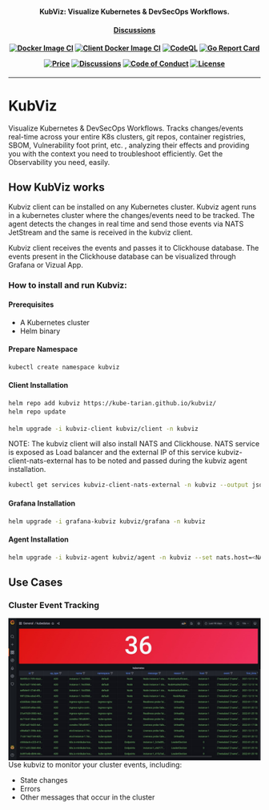 <p align="center"><b>KubViz: Visualize Kubernetes & DevSecOps Workflows.</b></p>

<h4 align="center">
    <a href="https://github.com/kube-tarian/kubviz/discussions">Discussions</a> 
</h4>

<h4 align="center">

[![Docker Image CI](https://github.com/kube-tarian/kubviz/actions/workflows/agent-docker-image.yml/badge.svg)](https://github.com/kube-tarian/kubviz/actions/workflows/agent-docker-image.yml)
[![Client Docker Image CI](https://github.com/kube-tarian/kubviz/actions/workflows/client-image.yml/badge.svg)](https://github.com/kube-tarian/kubviz/actions/workflows/client-image.yml)
[![CodeQL](https://github.com/kube-tarian/kubviz/actions/workflows/codeql.yml/badge.svg)](https://github.com/kube-tarian/kubviz/actions/workflows/codeql.yml)
[![Go Report Card](https://goreportcard.com/badge/github.com/kube-tarian/kubviz)](https://goreportcard.com/report/github.com/kube-tarian/kubviz)

[![Price](https://img.shields.io/badge/price-FREE-0098f7.svg)](https://github.com/kube-tarian/kubviz/blob/main/LICENSE)
[![Discussions](https://badgen.net/badge/icon/discussions?label=open)](https://github.com/kube-tarian/kubviz/discussions)
[![Code of Conduct](https://badgen.net/badge/icon/code-of-conduct?label=open)](./code-of-conduct.md)
[![License](https://img.shields.io/badge/License-Apache%202.0-blue.svg)](https://opensource.org/licenses/Apache-2.0)

</h4>

<hr>


# KubViz
Visualize Kubernetes & DevSecOps Workflows. Tracks changes/events real-time across your entire K8s clusters, git repos, container registries, SBOM, Vulnerability foot print, etc. , analyzing their effects and providing you with the context you need to troubleshoot efficiently. Get the Observability you need, easily.

## How KubViz works
Kubviz client can be installed on any Kubernetes cluster. Kubviz agent runs in a kubernetes cluster where the changes/events need to be tracked. The agent detects the changes in real time and send those events via NATS JetStream and the same is received in the kubviz client. 

Kubviz client receives the events and passes it to Clickhouse database. The events present in the Clickhouse database can be visualized through Grafana or Vizual App.


###  How to install and run Kubviz:

#### Prerequisites
* A Kubernetes cluster 
* Helm binary

#### Prepare Namespace
```bash
kubectl create namespace kubviz
```

#### Client Installation
```bash
helm repo add kubviz https://kube-tarian.github.io/kubviz/
helm repo update

helm upgrade -i kubviz-client kubviz/client -n kubviz
```
NOTE: The kubviz client will also install NATS and Clickhouse. NATS service is exposed as Load balancer and the external IP of this service kubviz-client-nats-external has to be noted and passed during the kubviz agent installation.

```bash
kubectl get services kubviz-client-nats-external -n kubviz --output jsonpath='{.status.loadBalancer.ingress[0].ip}'
```

#### Grafana Installation
```bash
helm upgrade -i grafana-kubviz kubviz/grafana -n kubviz
```

#### Agent Installation
```bash
helm upgrade -i kubviz-agent kubviz/agent -n kubviz --set nats.host=<NATS IP Address>
```
## Use Cases

### Cluster Event Tracking

<img src=".readme_assets/kubviz.jpeg" alt="Cluster Events" width="525" align="right">

<br>

Use kubviz to monitor your cluster events, including:

- State changes 
- Errors
- Other messages that occur in the cluster

<br>

<br clear="all">
